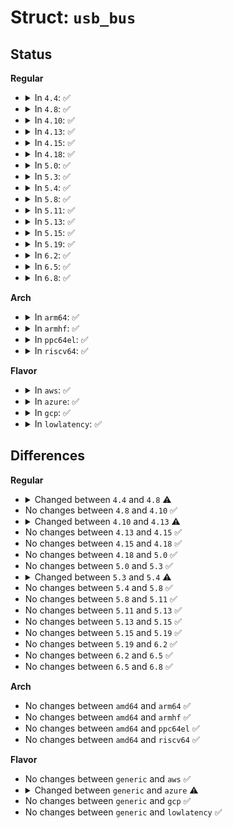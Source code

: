 # Struct: <code>usb_bus</code>

## Status
<b>Regular</b>
<ul>
<li>
<details>
<summary>In <code>4.4</code>: ✅</summary>

```c
struct usb_bus {
    struct device *controller;
    int busnum;
    const char *bus_name;
    u8 uses_dma;
    u8 uses_pio_for_control;
    u8 otg_port;
    unsigned int is_b_host;
    unsigned int b_hnp_enable;
    unsigned int no_stop_on_short;
    unsigned int no_sg_constraint;
    unsigned int sg_tablesize;
    int devnum_next;
    struct usb_devmap devmap;
    struct usb_device *root_hub;
    struct usb_bus *hs_companion;
    struct list_head bus_list;
    struct mutex usb_address0_mutex;
    int bandwidth_allocated;
    int bandwidth_int_reqs;
    int bandwidth_isoc_reqs;
    unsigned int resuming_ports;
    struct mon_bus *mon_bus;
    int monitored;
};
```
</details>
</li>
<li>
<details>
<summary>In <code>4.8</code>: ✅</summary>

```c
struct usb_bus {
    struct device *controller;
    int busnum;
    const char *bus_name;
    u8 uses_dma;
    u8 uses_pio_for_control;
    u8 otg_port;
    unsigned int is_b_host;
    unsigned int b_hnp_enable;
    unsigned int no_stop_on_short;
    unsigned int no_sg_constraint;
    unsigned int sg_tablesize;
    int devnum_next;
    struct mutex devnum_next_mutex;
    struct usb_devmap devmap;
    struct usb_device *root_hub;
    struct usb_bus *hs_companion;
    int bandwidth_allocated;
    int bandwidth_int_reqs;
    int bandwidth_isoc_reqs;
    unsigned int resuming_ports;
    struct mon_bus *mon_bus;
    int monitored;
};
```
</details>
</li>
<li>
<details>
<summary>In <code>4.10</code>: ✅</summary>

```c
struct usb_bus {
    struct device *controller;
    int busnum;
    const char *bus_name;
    u8 uses_dma;
    u8 uses_pio_for_control;
    u8 otg_port;
    unsigned int is_b_host;
    unsigned int b_hnp_enable;
    unsigned int no_stop_on_short;
    unsigned int no_sg_constraint;
    unsigned int sg_tablesize;
    int devnum_next;
    struct mutex devnum_next_mutex;
    struct usb_devmap devmap;
    struct usb_device *root_hub;
    struct usb_bus *hs_companion;
    int bandwidth_allocated;
    int bandwidth_int_reqs;
    int bandwidth_isoc_reqs;
    unsigned int resuming_ports;
    struct mon_bus *mon_bus;
    int monitored;
};
```
</details>
</li>
<li>
<details>
<summary>In <code>4.13</code>: ✅</summary>

```c
struct usb_bus {
    struct device *controller;
    struct device *sysdev;
    int busnum;
    const char *bus_name;
    u8 uses_dma;
    u8 uses_pio_for_control;
    u8 otg_port;
    unsigned int is_b_host;
    unsigned int b_hnp_enable;
    unsigned int no_stop_on_short;
    unsigned int no_sg_constraint;
    unsigned int sg_tablesize;
    int devnum_next;
    struct mutex devnum_next_mutex;
    struct usb_devmap devmap;
    struct usb_device *root_hub;
    struct usb_bus *hs_companion;
    int bandwidth_allocated;
    int bandwidth_int_reqs;
    int bandwidth_isoc_reqs;
    unsigned int resuming_ports;
    struct mon_bus *mon_bus;
    int monitored;
};
```
</details>
</li>
<li>
<details>
<summary>In <code>4.15</code>: ✅</summary>

```c
struct usb_bus {
    struct device *controller;
    struct device *sysdev;
    int busnum;
    const char *bus_name;
    u8 uses_dma;
    u8 uses_pio_for_control;
    u8 otg_port;
    unsigned int is_b_host;
    unsigned int b_hnp_enable;
    unsigned int no_stop_on_short;
    unsigned int no_sg_constraint;
    unsigned int sg_tablesize;
    int devnum_next;
    struct mutex devnum_next_mutex;
    struct usb_devmap devmap;
    struct usb_device *root_hub;
    struct usb_bus *hs_companion;
    int bandwidth_allocated;
    int bandwidth_int_reqs;
    int bandwidth_isoc_reqs;
    unsigned int resuming_ports;
    struct mon_bus *mon_bus;
    int monitored;
};
```
</details>
</li>
<li>
<details>
<summary>In <code>4.18</code>: ✅</summary>

```c
struct usb_bus {
    struct device *controller;
    struct device *sysdev;
    int busnum;
    const char *bus_name;
    u8 uses_dma;
    u8 uses_pio_for_control;
    u8 otg_port;
    unsigned int is_b_host;
    unsigned int b_hnp_enable;
    unsigned int no_stop_on_short;
    unsigned int no_sg_constraint;
    unsigned int sg_tablesize;
    int devnum_next;
    struct mutex devnum_next_mutex;
    struct usb_devmap devmap;
    struct usb_device *root_hub;
    struct usb_bus *hs_companion;
    int bandwidth_allocated;
    int bandwidth_int_reqs;
    int bandwidth_isoc_reqs;
    unsigned int resuming_ports;
    struct mon_bus *mon_bus;
    int monitored;
};
```
</details>
</li>
<li>
<details>
<summary>In <code>5.0</code>: ✅</summary>

```c
struct usb_bus {
    struct device *controller;
    struct device *sysdev;
    int busnum;
    const char *bus_name;
    u8 uses_dma;
    u8 uses_pio_for_control;
    u8 otg_port;
    unsigned int is_b_host;
    unsigned int b_hnp_enable;
    unsigned int no_stop_on_short;
    unsigned int no_sg_constraint;
    unsigned int sg_tablesize;
    int devnum_next;
    struct mutex devnum_next_mutex;
    struct usb_devmap devmap;
    struct usb_device *root_hub;
    struct usb_bus *hs_companion;
    int bandwidth_allocated;
    int bandwidth_int_reqs;
    int bandwidth_isoc_reqs;
    unsigned int resuming_ports;
    struct mon_bus *mon_bus;
    int monitored;
};
```
</details>
</li>
<li>
<details>
<summary>In <code>5.3</code>: ✅</summary>

```c
struct usb_bus {
    struct device *controller;
    struct device *sysdev;
    int busnum;
    const char *bus_name;
    u8 uses_dma;
    u8 uses_pio_for_control;
    u8 otg_port;
    unsigned int is_b_host;
    unsigned int b_hnp_enable;
    unsigned int no_stop_on_short;
    unsigned int no_sg_constraint;
    unsigned int sg_tablesize;
    int devnum_next;
    struct mutex devnum_next_mutex;
    struct usb_devmap devmap;
    struct usb_device *root_hub;
    struct usb_bus *hs_companion;
    int bandwidth_allocated;
    int bandwidth_int_reqs;
    int bandwidth_isoc_reqs;
    unsigned int resuming_ports;
    struct mon_bus *mon_bus;
    int monitored;
};
```
</details>
</li>
<li>
<details>
<summary>In <code>5.4</code>: ✅</summary>

```c
struct usb_bus {
    struct device *controller;
    struct device *sysdev;
    int busnum;
    const char *bus_name;
    u8 uses_pio_for_control;
    u8 otg_port;
    unsigned int is_b_host;
    unsigned int b_hnp_enable;
    unsigned int no_stop_on_short;
    unsigned int no_sg_constraint;
    unsigned int sg_tablesize;
    int devnum_next;
    struct mutex devnum_next_mutex;
    struct usb_devmap devmap;
    struct usb_device *root_hub;
    struct usb_bus *hs_companion;
    int bandwidth_allocated;
    int bandwidth_int_reqs;
    int bandwidth_isoc_reqs;
    unsigned int resuming_ports;
    struct mon_bus *mon_bus;
    int monitored;
};
```
</details>
</li>
<li>
<details>
<summary>In <code>5.8</code>: ✅</summary>

```c
struct usb_bus {
    struct device *controller;
    struct device *sysdev;
    int busnum;
    const char *bus_name;
    u8 uses_pio_for_control;
    u8 otg_port;
    unsigned int is_b_host;
    unsigned int b_hnp_enable;
    unsigned int no_stop_on_short;
    unsigned int no_sg_constraint;
    unsigned int sg_tablesize;
    int devnum_next;
    struct mutex devnum_next_mutex;
    struct usb_devmap devmap;
    struct usb_device *root_hub;
    struct usb_bus *hs_companion;
    int bandwidth_allocated;
    int bandwidth_int_reqs;
    int bandwidth_isoc_reqs;
    unsigned int resuming_ports;
    struct mon_bus *mon_bus;
    int monitored;
};
```
</details>
</li>
<li>
<details>
<summary>In <code>5.11</code>: ✅</summary>

```c
struct usb_bus {
    struct device *controller;
    struct device *sysdev;
    int busnum;
    const char *bus_name;
    u8 uses_pio_for_control;
    u8 otg_port;
    unsigned int is_b_host;
    unsigned int b_hnp_enable;
    unsigned int no_stop_on_short;
    unsigned int no_sg_constraint;
    unsigned int sg_tablesize;
    int devnum_next;
    struct mutex devnum_next_mutex;
    struct usb_devmap devmap;
    struct usb_device *root_hub;
    struct usb_bus *hs_companion;
    int bandwidth_allocated;
    int bandwidth_int_reqs;
    int bandwidth_isoc_reqs;
    unsigned int resuming_ports;
    struct mon_bus *mon_bus;
    int monitored;
};
```
</details>
</li>
<li>
<details>
<summary>In <code>5.13</code>: ✅</summary>

```c
struct usb_bus {
    struct device *controller;
    struct device *sysdev;
    int busnum;
    const char *bus_name;
    u8 uses_pio_for_control;
    u8 otg_port;
    unsigned int is_b_host;
    unsigned int b_hnp_enable;
    unsigned int no_stop_on_short;
    unsigned int no_sg_constraint;
    unsigned int sg_tablesize;
    int devnum_next;
    struct mutex devnum_next_mutex;
    struct usb_devmap devmap;
    struct usb_device *root_hub;
    struct usb_bus *hs_companion;
    int bandwidth_allocated;
    int bandwidth_int_reqs;
    int bandwidth_isoc_reqs;
    unsigned int resuming_ports;
    struct mon_bus *mon_bus;
    int monitored;
};
```
</details>
</li>
<li>
<details>
<summary>In <code>5.15</code>: ✅</summary>

```c
struct usb_bus {
    struct device *controller;
    struct device *sysdev;
    int busnum;
    const char *bus_name;
    u8 uses_pio_for_control;
    u8 otg_port;
    unsigned int is_b_host;
    unsigned int b_hnp_enable;
    unsigned int no_stop_on_short;
    unsigned int no_sg_constraint;
    unsigned int sg_tablesize;
    int devnum_next;
    struct mutex devnum_next_mutex;
    struct usb_devmap devmap;
    struct usb_device *root_hub;
    struct usb_bus *hs_companion;
    int bandwidth_allocated;
    int bandwidth_int_reqs;
    int bandwidth_isoc_reqs;
    unsigned int resuming_ports;
    struct mon_bus *mon_bus;
    int monitored;
};
```
</details>
</li>
<li>
<details>
<summary>In <code>5.19</code>: ✅</summary>

```c
struct usb_bus {
    struct device *controller;
    struct device *sysdev;
    int busnum;
    const char *bus_name;
    u8 uses_pio_for_control;
    u8 otg_port;
    unsigned int is_b_host;
    unsigned int b_hnp_enable;
    unsigned int no_stop_on_short;
    unsigned int no_sg_constraint;
    unsigned int sg_tablesize;
    int devnum_next;
    struct mutex devnum_next_mutex;
    struct usb_devmap devmap;
    struct usb_device *root_hub;
    struct usb_bus *hs_companion;
    int bandwidth_allocated;
    int bandwidth_int_reqs;
    int bandwidth_isoc_reqs;
    unsigned int resuming_ports;
    struct mon_bus *mon_bus;
    int monitored;
};
```
</details>
</li>
<li>
<details>
<summary>In <code>6.2</code>: ✅</summary>

```c
struct usb_bus {
    struct device *controller;
    struct device *sysdev;
    int busnum;
    const char *bus_name;
    u8 uses_pio_for_control;
    u8 otg_port;
    unsigned int is_b_host;
    unsigned int b_hnp_enable;
    unsigned int no_stop_on_short;
    unsigned int no_sg_constraint;
    unsigned int sg_tablesize;
    int devnum_next;
    struct mutex devnum_next_mutex;
    struct usb_devmap devmap;
    struct usb_device *root_hub;
    struct usb_bus *hs_companion;
    int bandwidth_allocated;
    int bandwidth_int_reqs;
    int bandwidth_isoc_reqs;
    unsigned int resuming_ports;
    struct mon_bus *mon_bus;
    int monitored;
};
```
</details>
</li>
<li>
<details>
<summary>In <code>6.5</code>: ✅</summary>

```c
struct usb_bus {
    struct device *controller;
    struct device *sysdev;
    int busnum;
    const char *bus_name;
    u8 uses_pio_for_control;
    u8 otg_port;
    unsigned int is_b_host;
    unsigned int b_hnp_enable;
    unsigned int no_stop_on_short;
    unsigned int no_sg_constraint;
    unsigned int sg_tablesize;
    int devnum_next;
    struct mutex devnum_next_mutex;
    struct usb_devmap devmap;
    struct usb_device *root_hub;
    struct usb_bus *hs_companion;
    int bandwidth_allocated;
    int bandwidth_int_reqs;
    int bandwidth_isoc_reqs;
    unsigned int resuming_ports;
    struct mon_bus *mon_bus;
    int monitored;
};
```
</details>
</li>
<li>
<details>
<summary>In <code>6.8</code>: ✅</summary>

```c
struct usb_bus {
    struct device *controller;
    struct device *sysdev;
    int busnum;
    const char *bus_name;
    u8 uses_pio_for_control;
    u8 otg_port;
    unsigned int is_b_host;
    unsigned int b_hnp_enable;
    unsigned int no_stop_on_short;
    unsigned int no_sg_constraint;
    unsigned int sg_tablesize;
    int devnum_next;
    struct mutex devnum_next_mutex;
    struct usb_devmap devmap;
    struct usb_device *root_hub;
    struct usb_bus *hs_companion;
    int bandwidth_allocated;
    int bandwidth_int_reqs;
    int bandwidth_isoc_reqs;
    unsigned int resuming_ports;
    struct mon_bus *mon_bus;
    int monitored;
};
```
</details>
</li>
</ul>
<b>Arch</b>
<ul>
<li>
<details>
<summary>In <code>arm64</code>: ✅</summary>

```c
struct usb_bus {
    struct device *controller;
    struct device *sysdev;
    int busnum;
    const char *bus_name;
    u8 uses_pio_for_control;
    u8 otg_port;
    unsigned int is_b_host;
    unsigned int b_hnp_enable;
    unsigned int no_stop_on_short;
    unsigned int no_sg_constraint;
    unsigned int sg_tablesize;
    int devnum_next;
    struct mutex devnum_next_mutex;
    struct usb_devmap devmap;
    struct usb_device *root_hub;
    struct usb_bus *hs_companion;
    int bandwidth_allocated;
    int bandwidth_int_reqs;
    int bandwidth_isoc_reqs;
    unsigned int resuming_ports;
    struct mon_bus *mon_bus;
    int monitored;
};
```
</details>
</li>
<li>
<details>
<summary>In <code>armhf</code>: ✅</summary>

```c
struct usb_bus {
    struct device *controller;
    struct device *sysdev;
    int busnum;
    const char *bus_name;
    u8 uses_pio_for_control;
    u8 otg_port;
    unsigned int is_b_host;
    unsigned int b_hnp_enable;
    unsigned int no_stop_on_short;
    unsigned int no_sg_constraint;
    unsigned int sg_tablesize;
    int devnum_next;
    struct mutex devnum_next_mutex;
    struct usb_devmap devmap;
    struct usb_device *root_hub;
    struct usb_bus *hs_companion;
    int bandwidth_allocated;
    int bandwidth_int_reqs;
    int bandwidth_isoc_reqs;
    unsigned int resuming_ports;
    struct mon_bus *mon_bus;
    int monitored;
};
```
</details>
</li>
<li>
<details>
<summary>In <code>ppc64el</code>: ✅</summary>

```c
struct usb_bus {
    struct device *controller;
    struct device *sysdev;
    int busnum;
    const char *bus_name;
    u8 uses_pio_for_control;
    u8 otg_port;
    unsigned int is_b_host;
    unsigned int b_hnp_enable;
    unsigned int no_stop_on_short;
    unsigned int no_sg_constraint;
    unsigned int sg_tablesize;
    int devnum_next;
    struct mutex devnum_next_mutex;
    struct usb_devmap devmap;
    struct usb_device *root_hub;
    struct usb_bus *hs_companion;
    int bandwidth_allocated;
    int bandwidth_int_reqs;
    int bandwidth_isoc_reqs;
    unsigned int resuming_ports;
    struct mon_bus *mon_bus;
    int monitored;
};
```
</details>
</li>
<li>
<details>
<summary>In <code>riscv64</code>: ✅</summary>

```c
struct usb_bus {
    struct device *controller;
    struct device *sysdev;
    int busnum;
    const char *bus_name;
    u8 uses_pio_for_control;
    u8 otg_port;
    unsigned int is_b_host;
    unsigned int b_hnp_enable;
    unsigned int no_stop_on_short;
    unsigned int no_sg_constraint;
    unsigned int sg_tablesize;
    int devnum_next;
    struct mutex devnum_next_mutex;
    struct usb_devmap devmap;
    struct usb_device *root_hub;
    struct usb_bus *hs_companion;
    int bandwidth_allocated;
    int bandwidth_int_reqs;
    int bandwidth_isoc_reqs;
    unsigned int resuming_ports;
    struct mon_bus *mon_bus;
    int monitored;
};
```
</details>
</li>
</ul>
<b>Flavor</b>
<ul>
<li>
<details>
<summary>In <code>aws</code>: ✅</summary>

```c
struct usb_bus {
    struct device *controller;
    struct device *sysdev;
    int busnum;
    const char *bus_name;
    u8 uses_pio_for_control;
    u8 otg_port;
    unsigned int is_b_host;
    unsigned int b_hnp_enable;
    unsigned int no_stop_on_short;
    unsigned int no_sg_constraint;
    unsigned int sg_tablesize;
    int devnum_next;
    struct mutex devnum_next_mutex;
    struct usb_devmap devmap;
    struct usb_device *root_hub;
    struct usb_bus *hs_companion;
    int bandwidth_allocated;
    int bandwidth_int_reqs;
    int bandwidth_isoc_reqs;
    unsigned int resuming_ports;
    struct mon_bus *mon_bus;
    int monitored;
};
```
</details>
</li>
<li>
<details>
<summary>In <code>azure</code>: ✅</summary>

```c
struct usb_bus {
    struct device *controller;
    struct device *sysdev;
    int busnum;
    const char *bus_name;
    u8 uses_pio_for_control;
    u8 otg_port;
    unsigned int is_b_host;
    unsigned int b_hnp_enable;
    unsigned int no_stop_on_short;
    unsigned int no_sg_constraint;
    unsigned int sg_tablesize;
    int devnum_next;
    struct mutex devnum_next_mutex;
    struct usb_devmap devmap;
    struct usb_device *root_hub;
    struct usb_bus *hs_companion;
    int bandwidth_allocated;
    int bandwidth_int_reqs;
    int bandwidth_isoc_reqs;
    unsigned int resuming_ports;
};
```
</details>
</li>
<li>
<details>
<summary>In <code>gcp</code>: ✅</summary>

```c
struct usb_bus {
    struct device *controller;
    struct device *sysdev;
    int busnum;
    const char *bus_name;
    u8 uses_pio_for_control;
    u8 otg_port;
    unsigned int is_b_host;
    unsigned int b_hnp_enable;
    unsigned int no_stop_on_short;
    unsigned int no_sg_constraint;
    unsigned int sg_tablesize;
    int devnum_next;
    struct mutex devnum_next_mutex;
    struct usb_devmap devmap;
    struct usb_device *root_hub;
    struct usb_bus *hs_companion;
    int bandwidth_allocated;
    int bandwidth_int_reqs;
    int bandwidth_isoc_reqs;
    unsigned int resuming_ports;
    struct mon_bus *mon_bus;
    int monitored;
};
```
</details>
</li>
<li>
<details>
<summary>In <code>lowlatency</code>: ✅</summary>

```c
struct usb_bus {
    struct device *controller;
    struct device *sysdev;
    int busnum;
    const char *bus_name;
    u8 uses_pio_for_control;
    u8 otg_port;
    unsigned int is_b_host;
    unsigned int b_hnp_enable;
    unsigned int no_stop_on_short;
    unsigned int no_sg_constraint;
    unsigned int sg_tablesize;
    int devnum_next;
    struct mutex devnum_next_mutex;
    struct usb_devmap devmap;
    struct usb_device *root_hub;
    struct usb_bus *hs_companion;
    int bandwidth_allocated;
    int bandwidth_int_reqs;
    int bandwidth_isoc_reqs;
    unsigned int resuming_ports;
    struct mon_bus *mon_bus;
    int monitored;
};
```
</details>
</li>
</ul>

## Differences
<b>Regular</b>
<ul>
<li>
<details>
<summary>Changed between <code>4.4</code> and <code>4.8</code> ⚠️</summary>
<ul>
<li>
<b>Field added. </b>
<code>struct mutex devnum_next_mutex</code>
</li>
<li>
<b>Field removed. </b>
<code>struct list_head bus_list</code>
</li>
<li>
<b>Field removed. </b>
<code>struct mutex usb_address0_mutex</code>
</li>
</ul>
</details>
</li>
<li>
No changes between <code>4.8</code> and <code>4.10</code> ✅
</li>
<li>
<details>
<summary>Changed between <code>4.10</code> and <code>4.13</code> ⚠️</summary>
<ul>
<li>
<b>Field added. </b>
<code>struct device *sysdev</code>
</li>
</ul>
</details>
</li>
<li>
No changes between <code>4.13</code> and <code>4.15</code> ✅
</li>
<li>
No changes between <code>4.15</code> and <code>4.18</code> ✅
</li>
<li>
No changes between <code>4.18</code> and <code>5.0</code> ✅
</li>
<li>
No changes between <code>5.0</code> and <code>5.3</code> ✅
</li>
<li>
<details>
<summary>Changed between <code>5.3</code> and <code>5.4</code> ⚠️</summary>
<ul>
<li>
<b>Field removed. </b>
<code>u8 uses_dma</code>
</li>
</ul>
</details>
</li>
<li>
No changes between <code>5.4</code> and <code>5.8</code> ✅
</li>
<li>
No changes between <code>5.8</code> and <code>5.11</code> ✅
</li>
<li>
No changes between <code>5.11</code> and <code>5.13</code> ✅
</li>
<li>
No changes between <code>5.13</code> and <code>5.15</code> ✅
</li>
<li>
No changes between <code>5.15</code> and <code>5.19</code> ✅
</li>
<li>
No changes between <code>5.19</code> and <code>6.2</code> ✅
</li>
<li>
No changes between <code>6.2</code> and <code>6.5</code> ✅
</li>
<li>
No changes between <code>6.5</code> and <code>6.8</code> ✅
</li>
</ul>
<b>Arch</b>
<ul>
<li>
No changes between <code>amd64</code> and <code>arm64</code> ✅
</li>
<li>
No changes between <code>amd64</code> and <code>armhf</code> ✅
</li>
<li>
No changes between <code>amd64</code> and <code>ppc64el</code> ✅
</li>
<li>
No changes between <code>amd64</code> and <code>riscv64</code> ✅
</li>
</ul>
<b>Flavor</b>
<ul>
<li>
No changes between <code>generic</code> and <code>aws</code> ✅
</li>
<li>
<details>
<summary>Changed between <code>generic</code> and <code>azure</code> ⚠️</summary>
<ul>
<li>
<b>Field removed. </b>
<code>struct mon_bus *mon_bus</code>
</li>
<li>
<b>Field removed. </b>
<code>int monitored</code>
</li>
</ul>
</details>
</li>
<li>
No changes between <code>generic</code> and <code>gcp</code> ✅
</li>
<li>
No changes between <code>generic</code> and <code>lowlatency</code> ✅
</li>
</ul>
